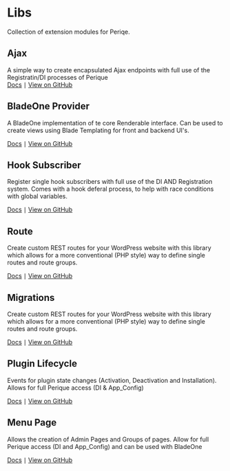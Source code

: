 # Libs

Collection of extension modules for Periqe.

## Ajax

A simple way to create encapsulated Ajax endpoints with full use of the Registratin/DI processes of Perique  
[Docs](Ajax/index.md) ∣ [View on GitHub](https://github.com/Pink-Crab/Perique-Ajax/)

## BladeOne Provider

A BladeOne implementation of te core Renderable interface. Can be used to create views using Blade Templating for front and backend UI's.  

[Docs](BladeOne_Provider/index.md) ∣ [View on GitHub](https://github.com/Pink-Crab/Perique-BladeOne-Provider)

## Hook Subscriber

Register single hook subscribers with full use of the DI AND Registration system. Comes with a hook deferal process, to help with race conditions with global variables.  

[Docs](Hook_Subscriber/index.md) ∣ [View on GitHub](https://github.com/Pink-Crab/Perique-Hook-Subscriber)

## Route

Create custom REST routes for your WordPress website with this library which allows for a more conventional (PHP style) way to define single routes and route groups.  

[Docs](Hook_Subscriber/index.md) ∣ [View on GitHub](https://github.com/Pink-Crab/Perique-Route)

## Migrations

Create custom REST routes for your WordPress website with this library which allows for a more conventional (PHP style) way to define single routes and route groups.  

[Docs](Migrations/index.md) ∣ [View on GitHub](https://github.com/Pink-Crab/Perique_Migrations)

## Plugin Lifecycle

Events for plugin state changes (Activation, Deactivation and Installation). Allows for full Perique access (DI & App_Config)  

[Docs](Plugin_Lifecycle/index.md) ∣ [View on GitHub](https://github.com/Pink-Crab/Perique_Plugin_Life_Cycle)

## Menu Page

Allows the creation of Admin Pages and Groups of pages. Allow for full Perique access (DI and App_Config) and can be used with BladeOne

[Docs](Menu_Page) ∣ [View on GitHub](https://github.com/Pink-Crab/Perique_Admin_Menu)